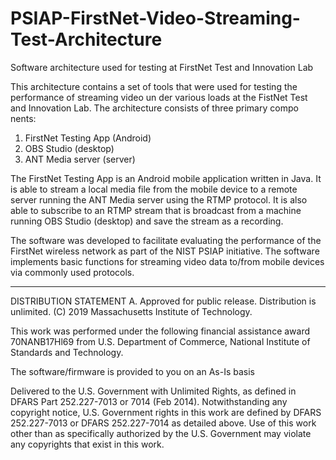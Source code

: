 # PSIAP-FirstNet-Video-Streaming-Test-Architecture
Software architecture used for testing at FirstNet Test and Innovation Lab

This architecture contains a set of tools that were used for testing the performance of streaming video un
der various loads at the FistNet Test and Innovation Lab. The architecture consists of three primary compo
nents:
1.  FirstNet Testing App (Android)
2.  OBS Studio (desktop)
3.  ANT Media server (server)

The FirstNet Testing App is an Android mobile application written in Java. It is able to stream a local media file from the mobile device to a remote server running the ANT Media server using the RTMP protocol. It is also able to subscribe to an RTMP stream that is broadcast from a machine running OBS Studio (desktop) and save the stream as a recording.

The software was developed to facilitate evaluating the performance of the FirstNet wireless network as part of the NIST PSIAP initiative. The software implements basic functions for streaming video data to/from
mobile devices via commonly used protocols.

________________________________________________
DISTRIBUTION STATEMENT A. Approved for public release. Distribution is unlimited. (C) 2019 Massachusetts Institute of Technology.

This work was performed under the following financial assistance award 70NANB17Hl69 from U.S. Department of Commerce, National Institute of Standards and Technology.

The software/firmware is provided to you on an As-Is basis

Delivered to the U.S. Government with Unlimited Rights, as defined in DFARS Part 252.227-7013 or 7014 (Feb 2014). Notwithstanding any copyright notice, U.S. Government rights in this work are defined by DFARS 252.227-7013 or DFARS 252.227-7014 as detailed above. Use of this work other than as specifically authorized by the U.S. Government may violate any copyrights that exist in this work.
